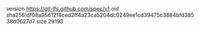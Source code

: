 version https://git-lfs.github.com/spec/v1
oid sha256:df08a95612f8ced2ff4a23ca5204dc0249ee1cd39475c3884bfd38538d0627d7
size 29193
